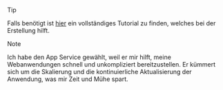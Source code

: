 >[!TIP]
>Falls benötigt ist [hier](https://medium.com/@farzam_m/getting-started-with-azure-bicep-deploying-a-hello-world-web-application-ae144535749d) ein vollständiges Tutorial zu finden, welches bei der Erstellung hilft.

>[!NOTE]
>Ich habe den App Service gewählt, weil er mir hilft, meine Webanwendungen schnell und unkompliziert bereitzustellen. Er kümmert sich um die Skalierung und die kontinuierliche Aktualisierung der Anwendung, was mir Zeit und Mühe spart.
